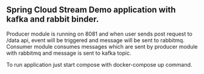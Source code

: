 ## Spring Cloud Stream Demo application with kafka and rabbit binder.

Producer module is running on 8081 and when user sends post request to /data api, event will be triggered and message will be sent to rabbitmq.
Consumer module consumes messages which are sent by producer module with rabbitmq and message is sent to kafka topic.

To run application just start compose with docker-compose up command.
